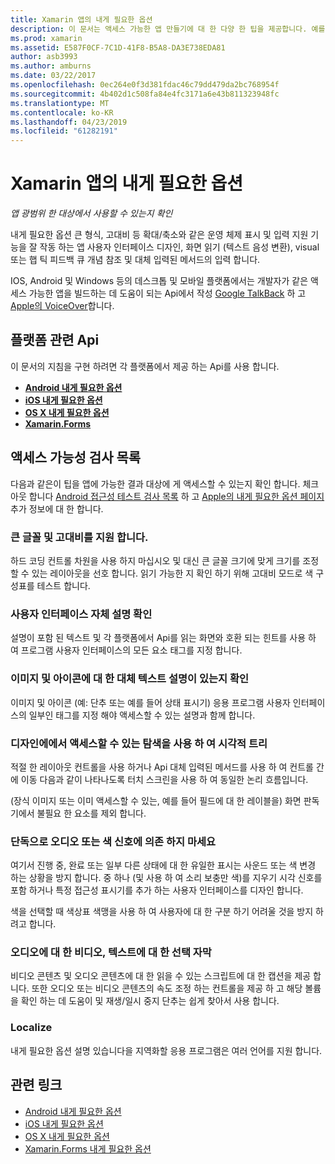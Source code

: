 ```yaml
---
title: Xamarin 앱의 내게 필요한 옵션
description: 이 문서는 액세스 가능한 앱 만들기에 대 한 다양 한 팁을 제공합니다. 예를 들어, 큰 글꼴, 고대비, 자체 설명적 인터페이스 등에 대 한 권장 사항을 포함합니다.
ms.prod: xamarin
ms.assetid: E587F0CF-7C1D-41F8-B5A8-DA3E738EDA81
author: asb3993
ms.author: amburns
ms.date: 03/22/2017
ms.openlocfilehash: 0ec264e0f3d381fdac46c79dd479da2bc768954f
ms.sourcegitcommit: 4b402d1c508fa84e4fc3171a6e43b811323948fc
ms.translationtype: MT
ms.contentlocale: ko-KR
ms.lasthandoff: 04/23/2019
ms.locfileid: "61282191"
---
```

# <a name="accessibility-in-xamarin-apps"></a>Xamarin 앱의 내게 필요한 옵션

_앱 광범위 한 대상에서 사용할 수 있는지 확인_

내게 필요한 옵션 큰 형식, 고대비 등 확대/축소와 같은 운영 체제 표시 및 입력 지원 기능을 잘 작동 하는 앱 사용자 인터페이스 디자인, 화면 읽기 (텍스트 음성 변환), visual 또는 햅 틱 피드백 큐 개념 참조 및 대체 입력된 메서드의 입력 합니다.

IOS, Android 및 Windows 등의 데스크톱 및 모바일 플랫폼에서는 개발자가 같은 액세스 가능한 앱을 빌드하는 데 도움이 되는 Api에서 작성 [Google TalkBack](https://play.google.com/store/apps/details?id=com.google.android.marvin.talkback) 하 고 [Apple의 VoiceOver](http://www.apple.com/accessibility/ios/voiceover/)합니다.

## <a name="platform-specific-apis"></a>플랫폼 관련 Api

이 문서의 지침을 구현 하려면 각 플랫폼에서 제공 하는 Api를 사용 합니다.

- [**Android 내게 필요한 옵션**](~/android/app-fundamentals/accessibility.md)
- [**iOS 내게 필요한 옵션**](~/ios/app-fundamentals/accessibility.md)
- [**OS X 내게 필요한 옵션**](~/mac/app-fundamentals/accessibility.md)
- [**Xamarin.Forms**](~/xamarin-forms/app-fundamentals/accessibility/index.md)

<a name="checklist" />

## <a name="accessibility-checklist"></a>액세스 가능성 검사 목록

다음과 같은이 팁을 앱에 가능한 결과 대상에 게 액세스할 수 있는지 확인 합니다. 체크 아웃 합니다 [Android 접근성 테스트 검사 목록](https://developer.android.com/training/accessibility/testing.html) 하 고 [Apple의 내게 필요한 옵션 페이지](http://www.apple.com/accessibility/) 추가 정보에 대 한 합니다.

### <a name="support-large-fonts-and-high-contrast"></a>큰 글꼴 및 고대비를 지원 합니다.

하드 코딩 컨트롤 차원을 사용 하지 마십시오 및 대신 큰 글꼴 크기에 맞게 크기를 조정할 수 있는 레이아웃을 선호 합니다.
읽기 가능한 지 확인 하기 위해 고대비 모드로 색 구성표를 테스트 합니다.

### <a name="make-the-user-interface-self-describing"></a>사용자 인터페이스 자체 설명 확인

설명이 포함 된 텍스트 및 각 플랫폼에서 Api를 읽는 화면와 호환 되는 힌트를 사용 하 여 프로그램 사용자 인터페이스의 모든 요소 태그를 지정 합니다.

### <a name="ensure-that-images-and-icons-have-an-alternate-text-description"></a>이미지 및 아이콘에 대 한 대체 텍스트 설명이 있는지 확인

이미지 및 아이콘 (예: 단추 또는 예를 들어 상태 표시기) 응용 프로그램 사용자 인터페이스의 일부인 태그를 지정 해야 액세스할 수 있는 설명과 함께 합니다.

### <a name="design-the-visual-tree-with-accessible-navigation-in-mind"></a>디자인에에서 액세스할 수 있는 탐색을 사용 하 여 시각적 트리

적절 한 레이아웃 컨트롤을 사용 하거나 Api 대체 입력된 메서드를 사용 하 여 컨트롤 간에 이동 다음과 같이 나타나도록 터치 스크린을 사용 하 여 동일한 논리 흐름입니다.

(장식 이미지 또는 이미 액세스할 수 있는, 예를 들어 필드에 대 한 레이블을) 화면 판독기에서 불필요 한 요소를 제외 합니다.

### <a name="dont-rely-on-audio-or-color-cues-alone"></a>단독으로 오디오 또는 색 신호에 의존 하지 마세요

여기서 진행 중, 완료 또는 일부 다른 상태에 대 한 유일한 표시는 사운드 또는 색 변경 하는 상황을 방지 합니다. 중 하나 (및 사용 하 여 소리 보충만 색)를 지우기 시각 신호를 포함 하거나 특정 접근성 표시기를 추가 하는 사용자 인터페이스를 디자인 합니다.

색을 선택할 때 색상표 색맹을 사용 하 여 사용자에 대 한 구분 하기 어려울 것을 방지 하려고 합니다.

### <a name="captioning-for-video-text-for-audio"></a>오디오에 대 한 비디오, 텍스트에 대 한 선택 자막

비디오 콘텐츠 및 오디오 콘텐츠에 대 한 읽을 수 있는 스크립트에 대 한 캡션을 제공 합니다. 또한 오디오 또는 비디오 콘텐츠의 속도 조정 하는 컨트롤을 제공 하 고 해당 볼륨을 확인 하는 데 도움이 및 재생/일시 중지 단추는 쉽게 찾아서 사용 합니다.

### <a name="localize"></a>Localize

내게 필요한 옵션 설명 있습니다을 지역화할 응용 프로그램은 여러 언어를 지원 합니다.



## <a name="related-links"></a>관련 링크

- [Android 내게 필요한 옵션](~/android/app-fundamentals/accessibility.md)
- [iOS 내게 필요한 옵션](~/ios/app-fundamentals/accessibility.md)
- [OS X 내게 필요한 옵션](~/mac/app-fundamentals/accessibility.md)
- [Xamarin.Forms 내게 필요한 옵션](~/xamarin-forms/app-fundamentals/accessibility/index.md)
